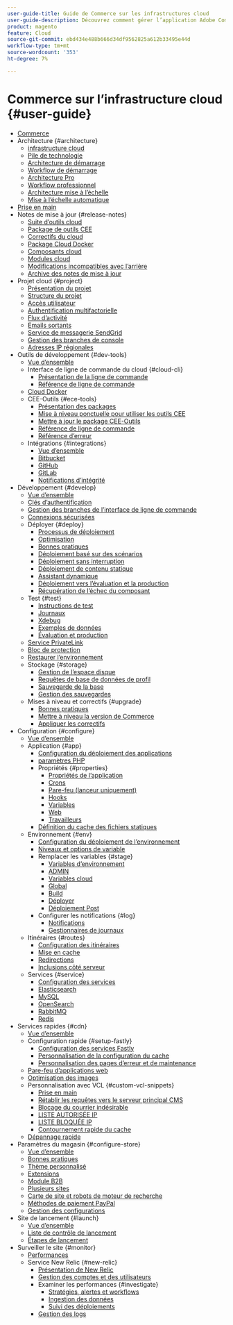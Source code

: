 ```yaml
---
user-guide-title: Guide de Commerce sur les infrastructures cloud
user-guide-description: Découvrez comment gérer l’application Adobe Commerce sur l’infrastructure cloud.
product: magento
feature: Cloud
source-git-commit: ebd434e488b666d34df9562825a612b33495e44d
workflow-type: tm+mt
source-wordcount: '353'
ht-degree: 7%

---
```



# Commerce sur l’infrastructure cloud {#user-guide}

+ [Commerce](overview.md)
+ Architecture {#architecture}
   + [infrastructure cloud](architecture/cloud-architecture.md)
   + [Pile de technologie](architecture/tech-stack.md)
   + [Architecture de démarrage](architecture/starter-architecture.md)
   + [Workflow de démarrage](architecture/starter-develop-deploy-workflow.md)
   + [Architecture Pro](architecture/pro-architecture.md)
   + [Workflow professionnel](architecture/pro-develop-deploy-workflow.md)
   + [Architecture mise à l’échelle](architecture/scaled-architecture.md)
   + [Mise à l’échelle automatique](architecture/autoscaling.md)
+ [Prise en main](https://experienceleague.adobe.com/docs/commerce-cloud-service/start/overview.html)
+ Notes de mise à jour {#release-notes}
   + [Suite d’outils cloud](release-notes/cloud-tools-suite.md)
   + [Package de outils CEE](release-notes/ece-tools-package.md)
   + [Correctifs du cloud](release-notes/cloud-patches.md)
   + [Package Cloud Docker](release-notes/cloud-docker.md)
   + [Composants cloud](release-notes/cloud-components.md)
   + [Modules cloud](release-notes/cloud-packages.md)
   + [Modifications incompatibles avec l’arrière](release-notes/backward-incompatible-changes.md)
   + [Archive des notes de mise à jour](release-notes/cloud-release-archive.md)
+ Projet cloud {#project}
   + [Présentation du projet](project/overview.md)
   + [Structure du projet](project/file-structure.md)
   + [Accès utilisateur](project/user-access.md)
   + [Authentification multifactorielle](project/multi-factor-authentication.md)
   + [Flux d’activité](project/activity-stream.md)
   + [Emails sortants](project/outgoing-emails.md)
   + [Service de messagerie SendGrid](project/sendgrid.md)
   + [Gestion des branches de console](project/console-branches.md)
   + [Adresses IP régionales](project/regional-ip-addresses.md)
+ Outils de développement {#dev-tools}
   + [Vue d’ensemble](dev-tools/overview.md)
   + Interface de ligne de commande du cloud {#cloud-cli}
      + [Présentation de la ligne de commande](dev-tools/cloud-cli-overview.md)
      + [Référence de ligne de commande](dev-tools/cloud-cli-reference.md)
   + [Cloud Docker](dev-tools/cloud-docker.md)
   + CEE-Outils {#ece-tools}
      + [Présentation des packages](dev-tools/package-overview.md)
      + [Mise à niveau ponctuelle pour utiliser les outils CEE](dev-tools/install-package.md)
      + [Mettre à jour le package CEE-Outils](dev-tools/update-package.md)
      + [Référence de ligne de commande](dev-tools/ece-tools-cli-reference.md)
      + [Référence d’erreur](dev-tools/error-reference.md)
   + Intégrations {#integrations}
      + [Vue d’ensemble](integrations/overview.md)
      + [Bitbucket](integrations/bitbucket.md)
      + [GitHub](integrations/github.md)
      + [GitLab](integrations/gitlab.md)
      + [Notifications d’intégrité](integrations/health-notifications.md)
+ Développement {#develop}
   + [Vue d’ensemble](development/overview.md)
   + [Clés d’authentification](development/authentication-keys.md)
   + [Gestion des branches de l’interface de ligne de commande](development/cli-branches.md)
   + [Connexions sécurisées](development/secure-connections.md)
   + Déployer {#deploy}
      + [Processus de déploiement](deploy/process.md)
      + [Optimisation](deploy/optimization.md)
      + [Bonnes pratiques](deploy/best-practices.md)
      + [Déploiement basé sur des scénarios](deploy/scenario-based.md)
      + [Déploiement sans interruption](deploy/reduce-downtime.md)
      + [Déploiement de contenu statique](deploy/static-content.md)
      + [Assistant dynamique](deploy/smart-wizards.md)
      + [Déploiement vers l’évaluation et la production](deploy/staging-production.md)
      + [Récupération de l’échec du composant](deploy/recover-failed-deployment.md)
   + Test {#test}
      + [Instructions de test](test/guidance.md)
      + [Journaux](test/log-locations.md)
      + [Xdebug](test/debug.md)
      + [Exemples de données](test/sample-data.md)
      + [Évaluation et production](test/staging-and-production.md)
   + [Service PrivateLink](development/privatelink-service.md)
   + [Bloc de protection](development/protective-block.md)
   + [Restaurer l’environnement](development/restore-environment.md)
   + Stockage {#storage}
      + [Gestion de l’espace disque](storage/manage-disk-space.md)
      + [Requêtes de base de données de profil](storage/profile-database-queries.md)
      + [Sauvegarde de la base](storage/database-dump.md)
      + [Gestion des sauvegardes](storage/snapshots.md)
   + Mises à niveau et correctifs {#upgrade}
      + [Bonnes pratiques](development/best-practices.md)
      + [Mettre à niveau la version de Commerce](development/commerce-version.md)
      + [Appliquer les correctifs](development/apply-patches.md)
+ Configuration {#configure}
   + [Vue d’ensemble](environment/overview.md)
   + Application {#app}
      + [Configuration du déploiement des applications](application/configure-app-yaml.md)
      + [paramètres PHP](application/php-settings.md)
      + Propriétés {#properties}
         + [Propriétés de l’application](application/properties.md)
         + [Crons](application/crons-property.md)
         + [Pare-feu (lanceur uniquement)](application/firewall-property.md)
         + [Hooks](application/hooks-property.md)
         + [Variables](application/variables-property.md)
         + [Web](application/web-property.md)
         + [Travailleurs](application/workers-property.md)
      + [Définition du cache des fichiers statiques](application/set-cache.md)
   + Environnement {#env}
      + [Configuration du déploiement de l’environnement](environment/configure-env-yaml.md)
      + [Niveaux et options de variable](environment/variable-levels.md)
      + Remplacer les variables {#stage}
         + [Variables d’environnement](environment/variables-intro.md)
         + [ADMIN](environment/variables-admin.md)
         + [Variables cloud](environment/variables-cloud.md)
         + [Global](environment/variables-global.md)
         + [Build](environment/variables-build.md)
         + [Déployer](environment/variables-deploy.md)
         + [Déploiement Post](environment/variables-post-deploy.md)
      + Configurer les notifications {#log}
         + [Notifications](environment/set-up-notifications.md)
         + [Gestionnaires de journaux](environment/log-handlers.md)
   + Itinéraires {#routes}
      + [Configuration des itinéraires](routes/routes-yaml.md)
      + [Mise en cache](routes/caching.md)
      + [Redirections](routes/redirects.md)
      + [Inclusions côté serveur](routes/server-side-includes.md)
   + Services {#service}
      + [Configuration des services](services/services-yaml.md)
      + [Elasticsearch](services/elasticsearch.md)
      + [MySQL](services/mysql.md)
      + [OpenSearch](services/opensearch.md)
      + [RabbitMQ](services/rabbitmq.md)
      + [Redis](services/redis.md)
+ Services rapides {#cdn}
   + [Vue d’ensemble](cdn/fastly.md)
   + Configuration rapide {#setup-fastly}
      + [Configuration des services Fastly](cdn/fastly-configuration.md)
      + [Personnalisation de la configuration du cache](cdn/fastly-custom-cache-configuration.md)
      + [Personnalisation des pages d’erreur et de maintenance](cdn/fastly-custom-response.md)
   + [Pare-feu d’applications web](cdn/fastly-waf-service.md)
   + [Optimisation des images](cdn/fastly-image-optimization.md)
   + Personnalisation avec VCL {#custom-vcl-snippets}
      + [Prise en main](cdn/fastly-vcl-custom-snippets.md)
      + [Rétablir les requêtes vers le serveur principal CMS](cdn/fastly-vcl-wordpress.md)
      + [Blocage du courrier indésirable](cdn/fastly-vcl-badreferer.md)
      + [LISTE AUTORISÉE IP](cdn/fastly-vcl-allowlist.md)
      + [LISTE BLOQUÉE IP](cdn/fastly-vcl-blocking.md)
      + [Contournement rapide du cache](cdn/fastly-vcl-bypass-to-origin.md)
   + [Dépannage rapide](cdn/fastly-troubleshooting.md)
+ Paramètres du magasin {#configure-store}
   + [Vue d’ensemble](store/overview.md)
   + [Bonnes pratiques](store/best-practices.md)
   + [Thème personnalisé](store/custom-theme.md)
   + [Extensions](store/extensions.md)
   + [Module B2B](store/b2b-module.md)
   + [Plusieurs sites](store/multiple-sites.md)
   + [Carte de site et robots de moteur de recherche](store/robots-sitemap.md)
   + [Méthodes de paiement PayPal](store/paypal.md)
   + [Gestion des configurations](store/store-settings.md)
+ Site de lancement {#launch}
   + [Vue d’ensemble](launch/overview.md)
   + [Liste de contrôle de lancement](launch/checklist.md)
   + [Étapes de lancement](launch/steps.md)
+ Surveiller le site {#monitor}
   + [Performances](monitor/performance.md)
   + Service New Relic {#new-relic}
      + [Présentation de New Relic](monitor/new-relic-service.md)
      + [Gestion des comptes et des utilisateurs](monitor/account-management.md)
      + Examiner les performances {#investigate}
         + [Stratégies, alertes et workflows](monitor/investigate-performance.md)
         + [Ingestion des données](monitor/ingest-data.md)
         + [Suivi des déploiements](monitor/track-deployments.md)
      + [Gestion des logs](monitor/log-management.md)
